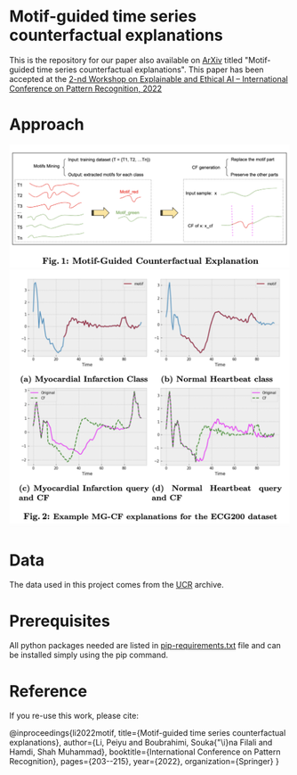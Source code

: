 # Motif-guided time series counterfactual explanations
This is the repository for our paper also available on [ArXiv](https://arxiv.org/pdf/2211.04411.pdf)
 titled "Motif-guided time series counterfactual explanations". This paper has been accepted at the [2-nd Workshop on Explainable and Ethical AI – International Conference on Pattern Recognition, 2022](https://xaie-icpr.labri.fr/#Paper_submission)

# Approach
![Main_Figure](main_fig.png)
![Vis](visualization.png)

# Data
The data used in this project comes from the [UCR](https://www.cs.ucr.edu/~eamonn/time_series_data_2018/) archive.

# Prerequisites
All python packages needed are listed in [pip-requirements.txt](pip-requirements.txt) file and can be installed simply using the pip command.

# Reference
If you re-use this work, please cite:

@inproceedings{li2022motif,
  title={Motif-guided time series counterfactual explanations},
  author={Li, Peiyu and Boubrahimi, Souka{\"\i}na Filali and Hamdi, Shah Muhammad},
  booktitle={International Conference on Pattern Recognition},
  pages={203--215},
  year={2022},
  organization={Springer}
}
